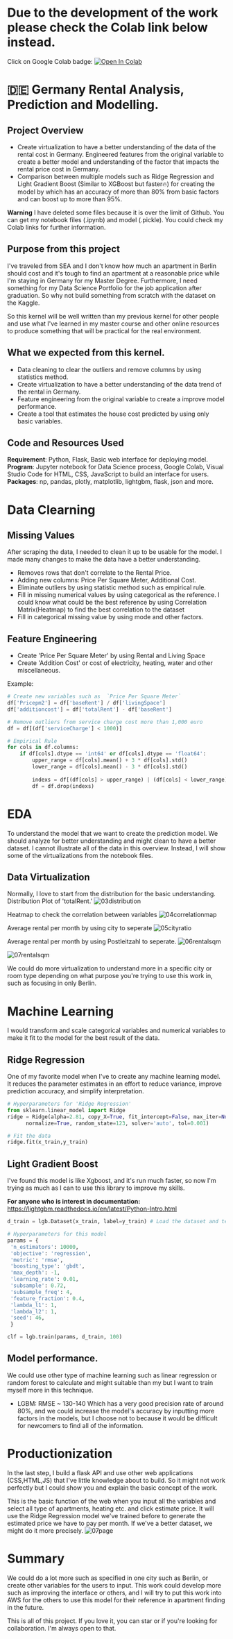 # Due to the development of the work please check the Colab link below instead.

Click on Google Colab badge: [![Open In Colab](https://colab.research.google.com/assets/colab-badge.svg)](https://colab.research.google.com/drive/1biEgivJEOUVS8KbeTXyb1lNgsVtbitYj)

# 🇩🇪 Germany Rental Analysis, Prediction and Modelling.
## Project Overview 
- Create virtualization to have a better understanding of the data of the rental cost in Germany.
Engineered features from the original variable to create a better model and understanding of the factor that impacts the rental price cost in Germany.
- Comparison between multiple models such as Ridge Regression and Light Gradient Boost (Similar to XGBoost but faster🔥) for creating the model by which has an accuracy of more than 80% from basic factors and can boost up to more than 95%.

**Warning** I have deleted some files because it is over the limit of Github. You can get my notebook files (.ipynb) and model (.pickle). You could check my Colab links for further information.

## Purpose from this project

I've traveled from SEA and I don't know how much an apartment in Berlin should cost and it's tough to find an apartment at a reasonable price while I'm staying in Germany for my Master Degree. Furthermore, I need something for my Data Science Portfolio for the job application after graduation. So why not build something from scratch with the dataset on the Kaggle.

So this kernel will be well written than my previous kernel for other people and use what I've learned in my master course and other online resources to produce something that will be practical for the real environment.

## What we expected from this kernel.
- Data cleaning to clear the outliers and remove columns by using statistics method.
- Create virtualization to have a better understanding of the data trend of the rental in Germany.
- Feature engineering from the original variable to create a improve model performance.
- Create a tool that estimates the house cost predicted by using only basic variables.

## Code and Resources Used
**Requirement**: Python, Flask, Basic web interface for deploying model.
**Program**: Jupyter notebook for Data Science process, Google Colab, Visual Studio Code for HTML, CSS, JavaScript to build an interface for users.
**Packages**: np, pandas, plotly, matplotlib, lightgbm, flask, json and more.

# Data Clearning

## Missing Values
After scraping the data, I needed to clean it up to be usable for the model. I made many changes to make the data have a better understanding.
- Removes rows that don't correlate to the Rental Price.
- Adding new columns: Price Per Square Meter, Additional Cost.
- Eliminate outliers by using statistic method such as empirical rule.
- Fill in missing numerical values by using categorical as the reference. I could know what could be the best reference by using Correlation Matrix(Heatmap) to find the best correlation to the dataset
- Fill in categorical missing value by using mode and other factors.


## Feature Engineering
- Create 'Price Per Square Meter' by using Rental and Living Space
- Create 'Addition Cost' or cost of electricity, heating, water and other miscellaneous.

Example:
```Python
# Create new variables such as  `Price Per Square Meter`
df['Pricepm2'] = df['baseRent'] / df['livingSpace']
df['additioncost'] = df['totalRent'] - df['baseRent']

# Remove outliers from service charge cost more than 1,000 euro
df = df[(df['serviceCharge'] < 1000)]
```
```Python
# Empirical Rule
for cols in df.columns:
    if df[cols].dtype == 'int64' or df[cols].dtype == 'float64':
        upper_range = df[cols].mean() + 3 * df[cols].std()
        lower_range = df[cols].mean() - 3 * df[cols].std()
        
        indexs = df[(df[cols] > upper_range) | (df[cols] < lower_range)].index
        df = df.drop(indexs)
```

# EDA
To understand the model that we want to create the prediction model. We should analyze for better understanding and might clean to have a better dataset. I cannot illustrate all of the data in this overview. Instead, I will show some of the virtualizations from the notebook files.

## Data Virtualization
Normally, I love to start from the distribution for the basic understanding. Distribution Plot of 'totalRent.'
![03distribution](https://github.com/northpr/GermanyRentalPrice/blob/main/model/data/markdown_image/distribution.png)



Heatmap to check the correlation between variables
![04correlationmap](https://github.com/northpr/GermanyRentalPrice/blob/main/model/data/markdown_image/correlation.png)


Average rental per month by using city to seperate
![05cityratio](https://github.com/northpr/GermanyRentalPrice/blob/main/model/data/markdown_image/average_rental_per_month.gif)

Average rental per month by using Postleitzahl to seperate.
![06rentalsqm](https://github.com/northpr/GermanyRentalPrice/blob/main/model/data/markdown_image/germany_map.png)

![07rentalsqm](https://github.com/northpr/GermanyRentalPrice/blob/main/model/data/markdown_image/average_rental_per_month.gif)

We could do more virtualization to understand more in a specific city or room type depending on what purpose you're trying to use this work in, such as focusing in only Berlin.

# Machine Learning
I would transform and scale categorical variables and numerical variables to make it fit to the model for the best result of the data.

## Ridge Regression
One of my favorite model when I've to create any machine learning model. It reduces the parameter estimates in an effort to reduce variance, improve prediction accuracy, and simplify interpretation.
```Python
# Hyperparameters for 'Ridge Regression'
from sklearn.linear_model import Ridge
ridge = Ridge(alpha=2.81, copy_X=True, fit_intercept=False, max_iter=None,
      normalize=True, random_state=123, solver='auto', tol=0.001)

# Fit the data
ridge.fit(x_train,y_train)
```
## Light Gradient Boost
I've found this model is like Xgboost, and it's run much faster, so now I'm trying as much as I can to use this library to improve my skills.

**For anyone who is interest in documentation:** https://lightgbm.readthedocs.io/en/latest/Python-Intro.html
```Python
d_train = lgb.Dataset(x_train, label=y_train) # Load the dataset and test

# Hyperparameters for this model
params = {
 'n_estimators': 10000,
 'objective': 'regression',
 'metric': 'rmse',
 'boosting_type': 'gbdt',
 'max_depth': -1,
 'learning_rate': 0.01,
 'subsample': 0.72,
 'subsample_freq': 4,
 'feature_fraction': 0.4,
 'lambda_l1': 1,
 'lambda_l2': 1,
 'seed': 46,
 }

clf = lgb.train(params, d_train, 100)
```

## Model performance.
We could use other type of machine learning such as linear regression or random forest to calculate and might suitable than my but I want to train myself more in this technique.
- LGBM: RMSE ~ 130-140
Which has a very good precision rate of around 80%, and we could increase the model's accuracy by inputting more factors in the models, but I choose not to because it would be difficult for newcomers to find all of the information.

# Productionization
In the last step, I build a flask API and use other web applications (CSS,HTML,JS) that I've little knowledge about to build. So it might not work perfectly but I could show you and explain the basic concept of the work.

This is the basic function of the web when you input all the variables and select all type of apartments, heating etc. and click estimate price. 
It will use the Ridge Regression model we've trained before to generate the estimated price we have to pay per month. If we've a better dataset, we might do it more precisely.
![07page](https://github.com/northpr/GermanyRentalPrice/blob/main/model/data/markdown_image/prediction.png)


# Summary
We could do a lot more such as specified in one city such as Berlin, or create other variables for the users to input. This work could develop more such as improving the interface or others, and I will try to put this work into AWS for the others to use this model for their reference in apartment finding in the future.

This is all of this project. If you love it, you can star or if you're looking for collaboration. I'm always open to that.
